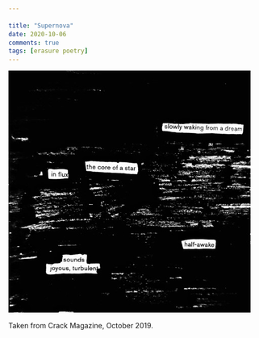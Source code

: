 ```yaml
---

title: "Supernova"
date: 2020-10-06
comments: true
tags: [erasure poetry]
---
```

<img src="/assets/images/articles/supernova.jpeg" class="responsive"><br>

Taken from Crack Magazine, October 2019.
